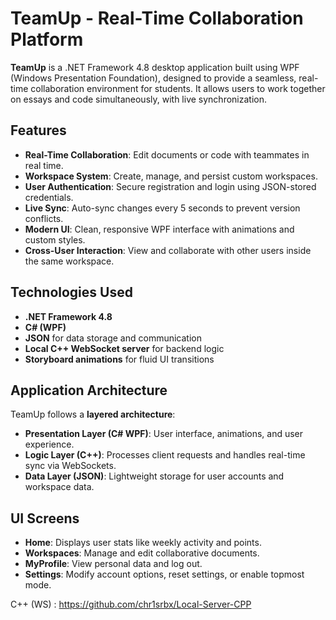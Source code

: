 # TeamUp - Real-Time Collaboration Platform

**TeamUp** is a .NET Framework 4.8 desktop application built using WPF (Windows Presentation Foundation), designed to provide a seamless, real-time collaboration environment for students. It allows users to work together on essays and code simultaneously, with live synchronization.

## Features

- **Real-Time Collaboration**: Edit documents or code with teammates in real time.
- **Workspace System**: Create, manage, and persist custom workspaces.
- **User Authentication**: Secure registration and login using JSON-stored credentials.
- **Live Sync**: Auto-sync changes every 5 seconds to prevent version conflicts.
- **Modern UI**: Clean, responsive WPF interface with animations and custom styles.
- **Cross-User Interaction**: View and collaborate with other users inside the same workspace.

## Technologies Used

- **.NET Framework 4.8**
- **C# (WPF)**
- **JSON** for data storage and communication
- **Local C++ WebSocket server** for backend logic
- **Storyboard animations** for fluid UI transitions

## Application Architecture

TeamUp follows a **layered architecture**:

- **Presentation Layer (C# WPF)**: User interface, animations, and user experience.
- **Logic Layer (C++)**: Processes client requests and handles real-time sync via WebSockets.
- **Data Layer (JSON)**: Lightweight storage for user accounts and workspace data.

## UI Screens

- **Home**: Displays user stats like weekly activity and points.
- **Workspaces**: Manage and edit collaborative documents.
- **MyProfile**: View personal data and log out.
- **Settings**: Modify account options, reset settings, or enable topmost mode.

C++ (WS) : https://github.com/chr1srbx/Local-Server-CPP
